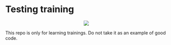 # Testing training

<p align="center">
    <img src="https://img.shields.io/badge/Symfony-5.0-purple.svg?style=flat-square&logo=symfony">
</p>

This repo is only for learning trainings. Do not take it as an example of good code.